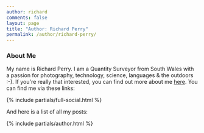```yaml
---
author: richard
comments: false
layout: page
title: "Author: Richard Perry"
permalink: /author/richard-perry/
---
```


### About Me

My name is Richard Perry. I am a Quantity Surveyor from South Wales with a passion for
photography, technology, science, languages & the outdoors :-). If you're really that 
interested, you can find out more about me [here](/about/). You can find me via these
links:

{% include partials/full-social.html %}


And here is a list of all my posts:

{% include partials/author.html %}
